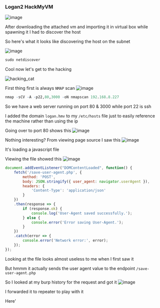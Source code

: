 <h3> Logan2 HackMyVM </h3>

![image](https://github.com/h4ckyou/h4ckyou.github.io/assets/127159644/6ee416e6-9dff-4e7d-b716-f675dda98ad4)

After downloading the attached vm and importing it in virtual box while spawning it I had to discover the host

So here's what it looks like discovering the host on the subnet

![image](https://github.com/h4ckyou/h4ckyou.github.io/assets/127159644/4af52131-f6cb-4387-b329-1ad1cf707536)
```r
sudo netdiscover
```

Cool now let's get to the hacking 

![hacking_cat](https://github.com/h4ckyou/h4ckyou.github.io/assets/127159644/c78f3689-62e0-4448-97ca-70e6a854e228)

First thing first is always `NMAP` scan
![image](https://github.com/h4ckyou/h4ckyou.github.io/assets/127159644/a6250cdc-547e-4656-90fa-981828576189)

```r
nmap -sCV -A -p22,80,3000 -oN nmapscan 192.168.8.227
```

So we have a web server running on port 80 & 3000 while port 22 is ssh

I added the domain `logan.hmv` to my `/etc/hosts` file just to easily reference the machine rather than using the ip

Going over to port 80 shows this
![image](https://github.com/h4ckyou/h4ckyou.github.io/assets/127159644/dd6478a9-05de-4d72-9169-dc2294f21637)

Nothing interesting? From viewing page source I saw this
![image](https://github.com/h4ckyou/h4ckyou.github.io/assets/127159644/1a8a4c39-b4af-46d6-b8fa-a8b28cdb0ad5)

It's loading a javascript file

Viewing the file showed this
![image](https://github.com/h4ckyou/h4ckyou.github.io/assets/127159644/64ef6005-42d7-4a17-b176-d3c0c6837c63)

```js
document.addEventListener("DOMContentLoaded", function() {
    fetch('/save-user-agent.php', {
        method: 'POST',
        body: JSON.stringify({ user_agent: navigator.userAgent }),
        headers: {
            'Content-Type': 'application/json'
        }
    })
    .then(response => {
        if (response.ok) {
            console.log('User-Agent saved successfully.');
        } else {
            console.error('Error saving User-Agent.');
        }
    })
    .catch(error => {
        console.error('Network error:', error);
    });
});
```

Looking at the file looks almost useless to me when I first saw it

But hmmm it actually sends the user agent value to the endpoint `/save-user-agent.php`

So I looked at my burp history for the request and got it
![image](https://github.com/h4ckyou/h4ckyou.github.io/assets/127159644/174986a6-c903-43ea-9e17-f8e4508460ac)

I forwarded it to repeater to play with it


Here'
